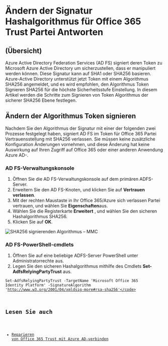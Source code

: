 <properties
    pageTitle="Änderung Signatur Hashalgorithmus für Office 365 die Antwort Partei Vertrauensstellung | Microsoft Azure"
    description="Diese Seite enthält Richtlinien für das Ändern von SHA Algorithmus für Föderation Trust mit Office 365"
    keywords="SHA1, SHA256, O365, Partnerverbund, Aadconnect, Adfs, Ad fs, Sha ändern, Föderation Trust, Partei Trust verlassen"
    services="active-directory"
    documentationCenter=""
    authors="anandyadavmsft"
    manager="samueld"
    editor=""/>

<tags
    ms.service="active-directory"
    ms.workload="identity"
    ms.tgt_pltfrm="na"
    ms.devlang="na"
    ms.topic="article"
    ms.date="08/01/2016"
    ms.author="anandy"/>

# <a name="change-signature-hash-algorithm-for-office-365-replying-party-trust"></a>Ändern der Signatur Hashalgorithmus für Office 365 Trust Partei Antworten

## <a name="overview"></a>(Übersicht)

Azure Active Directory Federation Services (AD FS) signiert deren Token zu Microsoft Azure Active Directory um sicherzustellen, dass er manipuliert werden können. Diese Signatur kann auf SHA1 oder SHA256 basieren. Azure-Active Directory unterstützt jetzt Token mit einem Algorithmus SHA256 angemeldet, und es wird empfohlen, den Algorithmus Token Signieren SHA256 für die höchste Sicherheitsstufe Einstellung. In diesem Artikel werden die Schritte zum Signieren von Token Algorithmus der sicherer SHA256 Ebene festlegen.

## <a name="change-the-token-signing-algorithm"></a>Ändern der Algorithmus Token signieren

Nachdem Sie den Algorithmus der Signatur mit einer der folgenden zwei Prozesse festgelegt haben, signiert AD FS im Token für Office 365 Partei Vertrauensstellung mit SHA256 verlassen. Sie müssen keine zusätzliche Konfiguration Änderungen vornehmen, und diese Änderung hat keine Auswirkung auf Ihren Zugriff auf Office 365 oder einer anderen Anwendung Azure AD-.

### <a name="ad-fs-management-console"></a>AD FS-Verwaltungskonsole

1. Öffnen Sie die AD FS-Verwaltungskonsole auf dem primären ADFS-Server.
2. Erweitern Sie den AD FS-Knoten, und klicken Sie auf **Vertrauen verlassen**.
3. Mit der rechten Maustaste in Ihr Office 365/Azure sich verlassen Partei vertrauen, und wählen Sie **Eigenschaften**aus.
4. Wählen Sie die Registerkarte **Erweitert** , und wählen Sie den sicheren Hashalgorithmus SHA256.
5. Klicken Sie auf **OK**.

![SHA256 signierenden Algorithmus – MMC](./media/active-directory-aadconnectfed-sha256guidance/mmc.png)

### <a name="ad-fs-powershell-cmdlets"></a>AD FS-PowerShell-cmdlets

1. Öffnen Sie auf eine beliebige ADFS-Server PowerShell unter Administratorrechte aus.
2. Legen Sie den sicheren Hashalgorithmus mithilfe des Cmdlets **Set-AdfsRelyingPartyTrust** aus.

 <code>Set-AdfsRelyingPartyTrust -TargetName 'Microsoft Office 365 Identity Platform' -SignatureAlgorithm 'http://www.w3.org/2001/04/xmldsig-more#rsa-sha256'</code>

## <a name="also-read"></a>Lesen Sie auch

* [Reparieren von Office 365 Trust mit Azure AD-verbinden](./active-directory-aadconnect-federation-management.md#repairing-the-trust)
